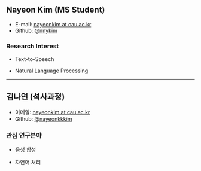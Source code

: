 ## Nayeon Kim (MS Student)

- E-mail: [nayeonkim at cau.ac.kr](mailto:nayeonkim_at_cau.ac.kr)
- Github: [@nnykim](https://github.com/nnykim)


### Research Interest

- Text-to-Speech

- Natural Language Processing
  
---
## 김나연 (석사과정)

- 이메일: [nayeonkim at cau.ac.kr](mailto:nayeonkim_at_cau.ac.kr)
- Github: [@nayeonkkkim](https://github.com/nayeonkkkim)

### 관심 연구분야

- 음성 합성
  
- 자연어 처리 